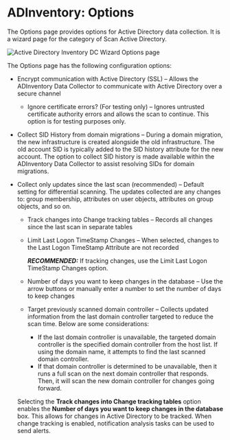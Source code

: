 # ADInventory: Options

The Options page provides options for Active Directory data collection. It is a wizard page for the
category of Scan Active Directory.

![Active Directory Inventory DC Wizard Options page](/img/product_docs/accessanalyzer/11.6/install/application/options.webp)

The Options page has the following configuration options:

- Encrypt communication with Active Directory (SSL) – Allows the ADInventory Data Collector to
  communicate with Active Directory over a secure channel

    - Ignore certificate errors? (For testing only) – Ignores untrusted certificate authority errors
      and allows the scan to continue. This option is for testing purposes only.

- Collect SID History from domain migrations – During a domain migration, the new infrastructure is
  created alongside the old infrastructure. The old account SID is typically added to the SID
  history attribute for the new account. The option to collect SID history is made available within
  the ADInventory Data Collector to assist resolving SIDs for domain migrations.
- Collect only updates since the last scan (recommended) – Default setting for differential
  scanning. The updates collected are any changes to: group membership, attributes on user objects,
  attributes on group objects, and so on.

    - Track changes into Change tracking tables – Records all changes since the last scan in
      separate tables
    - Limit Last Logon TimeStamp Changes – When selected, changes to the Last Logon TimeStamp
      Attribute are not recorded

        **_RECOMMENDED:_** If tracking changes, use the Limit Last Logon TimeStamp Changes option.

    - Number of days you want to keep changes in the database – Use the arrow buttons or manually
      enter a number to set the number of days to keep changes
    - Target previously scanned domain controller – Collects updated information from the last
      domain controller targeted to reduce the scan time. Below are some considerations:

        - If the last domain controller is unavailable, the targeted domain controller is the
          specified domain controller from the host list. If using the domain name, it attempts to
          find the last scanned domain controller.
        - If that domain controller is determined to be unavailable, then it runs a full scan on the
          next domain controller that responds. Then, it will scan the new domain controller for
          changes going forward.

    Selecting the **Track changes into Change tracking tables** option enables the **Number of days
    you want to keep changes in the database** box. This allows for changes in Active Directory to
    be tracked. When change tracking is enabled, notification analysis tasks can be used to send
    alerts.
